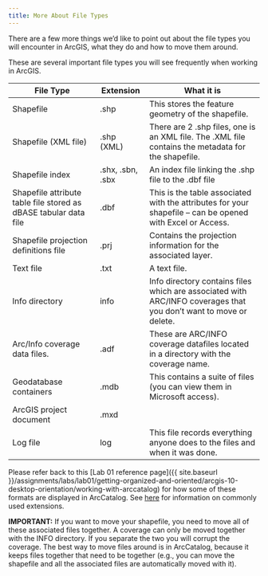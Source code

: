 ```yaml
---
title: More About File Types
---
```


There are a few more things we’d like to point out about the file types you will encounter in ArcGIS, what they do and how to move them around. 

These are several important file types you will see frequently when working in ArcGIS.

| **File Type**                            | **Extension**    | **What it is**                           |
| ---------------------------------------- | ---------------- | ---------------------------------------- |
| Shapefile                                | .shp             | This stores the feature geometry of the shapefile. |
| Shapefile (XML file)                     | .shp (XML)       | There are 2 .shp files, one is an XML   file. The .XML file contains the metadata for the shapefile. |
| Shapefile index                          | .shx, .sbn, .sbx | An index file linking the .shp file to the .dbf file |
| Shapefile attribute table file stored as dBASE tabular data file | .dbf             | This is the table associated with the attributes for your shapefile – can be opened with Excel or Access. |
| Shapefile projection definitions file    | .prj             | Contains the projection information for the associated layer. |
| Text file                                | .txt             | A text file.                             |
| Info directory                           | info             | Info directory contains files which are associated with ARC/INFO coverages that you don’t want to move or delete. |
| Arc/Info coverage data files.            | .adf             | These are ARC/INFO coverage datafiles located in a directory with the coverage name. |
| Geodatabase containers                   | .mdb             | This contains a suite of files (you can view them in Microsoft access). |
| ArcGIS project document                  | .mxd             |                                          |
| Log file                                 | log              | This file records everything anyone   does to the files and when it was done. |

Please refer back to this [Lab 01 reference page]({{ site.baseurl }}/assignments/labs/lab01/getting-organized-and-oriented/arcgis-10-desktop-orientation/working-with-arccatalog) for how some of these formats are displayed in ArcCatalog. See [here](http://spatialnews.geocomm.com/education/av_fileextensions.html) for information on commonly used extensions.

**IMPORTANT:** If you want to move your shapefile, you need to move all of these associated files together. A coverage can only be moved together with the INFO directory. If you separate the two you will corrupt the coverage. The best way to move files around is in ArcCatalog, because it keeps files together that need to be together (e.g., you can move the shapefile and all the associated files are automatically moved with it).

